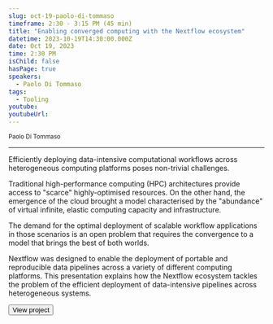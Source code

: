 ```yaml
---
slug: oct-19-paolo-di-tommaso
timeframe: 2:30 - 3:15 PM (45 min)
title: "Enabling converged computing with the Nextflow ecosystem"
datetime: 2023-10-19T14:30:00.000Z
date: Oct 19, 2023
time: 2:30 PM
isChild: false
hasPage: true
speakers:
  - Paolo Di Tommaso
tags:
  - Tooling
youtube: 
youtubeUrl: 
---
```

<div className="mb-4">
  <small className="typo-small">
    Paolo Di Tommaso
  </small>
</div>

<hr className="border-t border-gray-50 mb-4 opacity-20" />

Efficiently deploying data-intensive computational workflows across heterogeneous computing platforms poses non-trivial challenges. 

Traditional high-performance computing (HPC) architectures provide access to "scarce" highly-optimised resources. On the other hand, the emergence of the cloud brought a model characterised by the "abundance" of virtual infinite, elastic computing capacity and infrastructure. 

The demand for the optimal deployment of scalable workflow applications in those scenarios is an open problem that requires the convergence to a model that brings the best of both worlds. 

Nextflow was designed to enable the deployment of portable and reproducible data pipelines across a variety of different computing platforms. This presentation explains how the Nextflow ecosystem tackles the problem of the efficient deployment of data-intensive pipelines across heterogeneous systems.

<div>
  <Button to="https://github.com/nextflow-io/nextflow" variant="secondary" size="md" arrow>
    View project
  </Button>
</div>